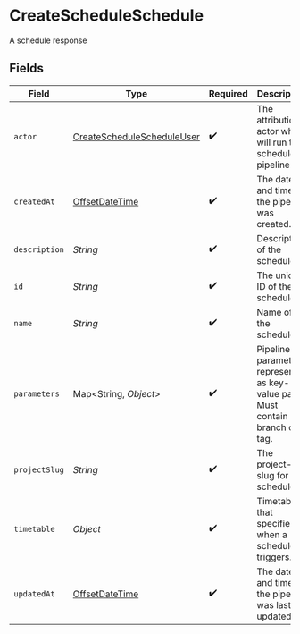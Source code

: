 # CreateScheduleSchedule

A schedule response


## Fields

| Field                                                                                     | Type                                                                                      | Required                                                                                  | Description                                                                               | Example                                                                                   |
| ----------------------------------------------------------------------------------------- | ----------------------------------------------------------------------------------------- | ----------------------------------------------------------------------------------------- | ----------------------------------------------------------------------------------------- | ----------------------------------------------------------------------------------------- |
| `actor`                                                                                   | [CreateScheduleScheduleUser](../../models/operations/CreateScheduleScheduleUser.md)       | :heavy_check_mark:                                                                        | The attribution actor who will run the scheduled pipeline.                                |                                                                                           |
| `createdAt`                                                                               | [OffsetDateTime](https://docs.oracle.com/javase/8/docs/api/java/time/OffsetDateTime.html) | :heavy_check_mark:                                                                        | The date and time the pipeline was created.                                               |                                                                                           |
| `description`                                                                             | *String*                                                                                  | :heavy_check_mark:                                                                        | Description of the schedule.                                                              |                                                                                           |
| `id`                                                                                      | *String*                                                                                  | :heavy_check_mark:                                                                        | The unique ID of the schedule.                                                            |                                                                                           |
| `name`                                                                                    | *String*                                                                                  | :heavy_check_mark:                                                                        | Name of the schedule.                                                                     |                                                                                           |
| `parameters`                                                                              | Map<String, *Object*>                                                                     | :heavy_check_mark:                                                                        | Pipeline parameters represented as key-value pairs. Must contain branch or tag.           |                                                                                           |
| `projectSlug`                                                                             | *String*                                                                                  | :heavy_check_mark:                                                                        | The project-slug for the schedule                                                         | gh/CircleCI-Public/api-preview-docs                                                       |
| `timetable`                                                                               | *Object*                                                                                  | :heavy_check_mark:                                                                        | Timetable that specifies when a schedule triggers.                                        |                                                                                           |
| `updatedAt`                                                                               | [OffsetDateTime](https://docs.oracle.com/javase/8/docs/api/java/time/OffsetDateTime.html) | :heavy_check_mark:                                                                        | The date and time the pipeline was last updated.                                          |                                                                                           |